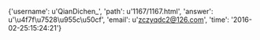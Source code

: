 {'username': u'QianDichen_', 'path': u'1167/1167.html', 'answer': u'\u4f7f\u7528\u955c\u50cf', 'email': u'zczyqdc2@126.com', 'time': '2016-02-25:15:24:21'}